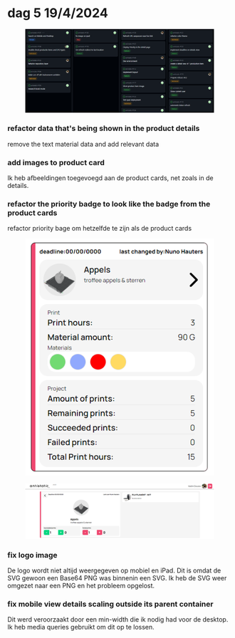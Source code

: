# dag 5 19/4/2024

<figure><img src="../.gitbook/assets/image (4).png" alt=""><figcaption></figcaption></figure>

### refactor data that's being shown in the product details

remove the text material data and add relevant data&#x20;

### add images to product card

Ik heb afbeeldingen toegevoegd aan de product cards, net zoals in de details.

### refactor the priority badge to look like the badge from the product cards

refactor priority  bage om hetzelfde te zijn als de product cards

<figure><img src="../.gitbook/assets/image (2) (1).png" alt=""><figcaption></figcaption></figure>

<figure><img src="../.gitbook/assets/image (3) (1).png" alt=""><figcaption></figcaption></figure>

### fix logo image

De logo wordt niet altijd weergegeven op mobiel en iPad. Dit is omdat de SVG gewoon een Base64 PNG was binnenin een SVG. Ik heb de SVG weer omgezet naar een PNG en het probleem opgelost.

### fix mobile view details scaling outside its parent container

Dit werd veroorzaakt door een min-width die ik nodig had voor de desktop. Ik heb media queries gebruikt om dit op te lossen.
